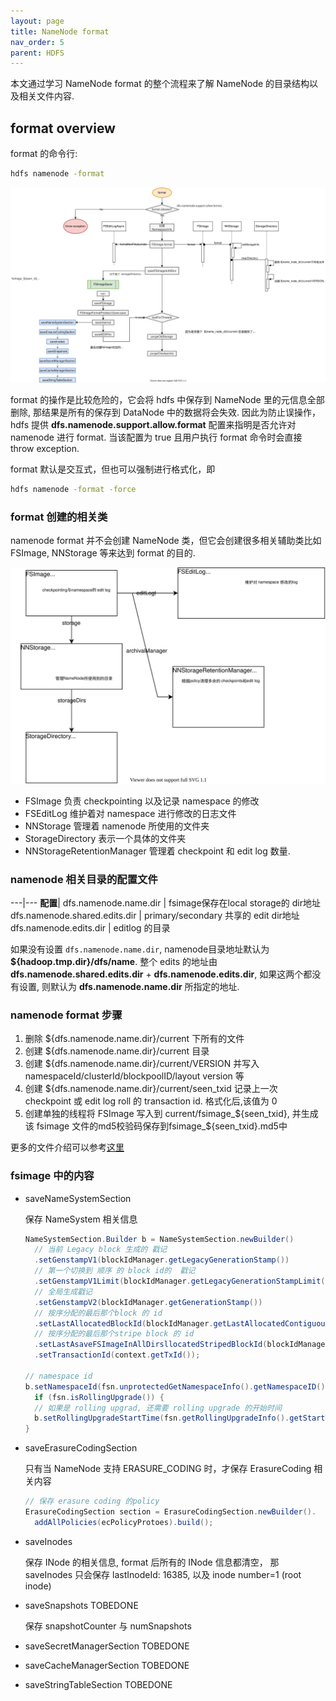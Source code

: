 ```yaml
---
layout: page
title: NameNode format
nav_order: 5
parent: HDFS
---
```


本文通过学习 NameNode format 的整个流程来了解 NameNode 的目录结构以及相关文件内容.

## format overview

format 的命令行:

``` bash
hdfs namenode -format
```

![format-overview](/docs/hdfs/nn-format/hdfs-NN-format.svg)

format 的操作是比较危险的，它会将 hdfs 中保存到 NameNode 里的元信息全部删除, 那结果是所有的保存到 DataNode 中的数据将会失效. 因此为防止误操作， hdfs 提供 **dfs.namenode.support.allow.format** 配置来指明是否允许对 namenode 进行 format. 当该配置为 true 且用户执行 format 命令时会直接 throw exception.

format 默认是交互式，但也可以强制进行格式化，即

``` bash
hdfs namenode -format -force
```

### format 创建的相关类

namenode format 并不会创建 NameNode 类，但它会创建很多相关辅助类比如 FSImage, NNStorage 等来达到 format 的目的.

![format-overview](/docs/hdfs/nn-format/hdfs-FSImage.svg)

- FSImage 负责 checkpointing 以及记录 namespace 的修改
- FSEditLog 维护着对 namespace 进行修改的日志文件
- NNStorage 管理着 namenode 所使用的文件夹
- StorageDirectory 表示一个具体的文件夹
- NNStorageRetentionManager 管理着 checkpoint 和 edit log 数量.

### namenode 相关目录的配置文件

---|---
**配置**|
dfs.namenode.name.dir  | fsimage保存在local storage的 dir地址
dfs.namenode.shared.edits.dir | primary/secondary 共享的 edit dir地址
dfs.namenode.edits.dir        | editlog 的目录

如果没有设置 `dfs.namenode.name.dir`, namenode目录地址默认为 **${hadoop.tmp.dir}/dfs/name**. 整个 edits 的地址由 **dfs.namenode.shared.edits.dir** + **dfs.namenode.edits.dir**, 如果这两个都没有设置, 则默认为 **dfs.namenode.name.dir** 所指定的地址.

### namenode format 步骤

1. 删除 ${dfs.namenode.name.dir}/current 下所有的文件
2. 创建 ${dfs.namenode.name.dir}/current 目录
3. 创建 ${dfs.namenode.name.dir}/current/VERSION 并写入 namespaceId/clusterId/blockpoolID/layout version 等
4. 创建 ${dfs.namenode.name.dir}/current/seen_txid 记录上一次 checkpoint 或 edit log roll 的 transaction id. 格式化后,该值为 0
5. 创建单独的线程将 FSImage 写入到 current/fsimage_${seen_txid}, 并生成该 fsimage 文件的md5校验码保存到fsimage_${seen_txid}.md5中

更多的文件介绍可以参考[这里](https://docs.cloudera.com/runtime/7.2.0/data-protection/topics/hdfs-namenodes.html)

### fsimage 中的内容

- saveNameSystemSection
  
  保存 NameSystem 相关信息

  ``` java
  NameSystemSection.Builder b = NameSystemSection.newBuilder()
    // 当前 Legacy block 生成的 戳记
    .setGenstampV1(blockIdManager.getLegacyGenerationStamp())
    // 第一个切换到 顺序 的 block id的  戳记
    .setGenstampV1Limit(blockIdManager.getLegacyGenerationStampLimit())
    // 全局生成戳记
    .setGenstampV2(blockIdManager.getGenerationStamp())
    // 按序分配的最后那个block 的 id
    .setLastAllocatedBlockId(blockIdManager.getLastAllocatedContiguousBlockId())
    // 按序分配的最后那个stripe block 的 id
    .setLastAsaveFSImageInAllDirsllocatedStripedBlockId(blockIdManager.getLastAllocatedStripedBlockId())
    .setTransactionId(context.getTxId());

  // namespace id
  b.setNamespaceId(fsn.unprotectedGetNamespaceInfo().getNamespaceID());
    if (fsn.isRollingUpgrade()) {
    // 如果是 rolling upgrad, 还需要 rolling upgrade 的开始时间 
    b.setRollingUpgradeStartTime(fsn.getRollingUpgradeInfo().getStartTime());
  }
  ```

- saveErasureCodingSection
  
  只有当 NameNode 支持 ERASURE_CODING 时，才保存 ErasureCoding 相关内容

  ``` java
  // 保存 erasure coding 的policy
  ErasureCodingSection section = ErasureCodingSection.newBuilder().
    addAllPolicies(ecPolicyProtoes).build();
  ```

- saveInodes
  
  保存 INode 的相关信息, format 后所有的  INode 信息都清空， 那 saveInodes 只会保存 lastInodeId: 16385, 以及 inode number=1 (root inode)

- saveSnapshots TOBEDONE
  
  保存 snapshotCounter 与 numSnapshots

- saveSecretManagerSection TOBEDONE
- saveCacheManagerSection TOBEDONE
- saveStringTableSection TOBEDONE
